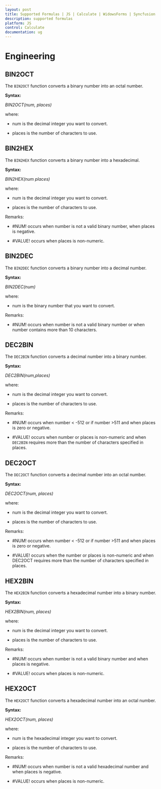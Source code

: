 ```yaml
---
layout: post
title: Supported Formulas | JS | Calculate | WidowsForms | Syncfusion
description: supported formulas
platform: JS
control: Calculate
documentation: ug
---
```


# Engineering



## BIN2OCT



The `BIN2OCT` function converts a binary number into an octal number.



**Syntax:**



_BIN2OCT(num, places)_ 



where:



* num is the decimal integer you want to convert. 



* places is the number of characters to use.



## BIN2HEX



The `BIN2HEX` function converts a binary number into a hexadecimal.



**Syntax:**



_BIN2HEX(num places)_ 



where:



* num is the decimal integer you want to convert. 



* places is the number of characters to use.



Remarks:



* &#35;NUM! occurs when number is not a valid binary number, when places is negative.



* &#35;VALUE! occurs when places is non-numeric.



## BIN2DEC



The `BIN2DEC` function converts a binary number into a decimal number.



**Syntax:**



_BIN2DEC(num)_ 



where:



* num is the binary number that you want to convert.



Remarks:



* &#35;NUM! occurs when number is not a valid binary number or when number contains more than 10 characters.



## DEC2BIN



The `DEC2BIN` function converts a decimal number into a binary number.



**Syntax:**



_DEC2BIN(num,places)_ 



where:



* num is the decimal integer you want to convert. 



* places is the number of characters to use.



Remarks:



* &#35;NUM! occurs when number < -512 or if number >511 and when places is zero or negative.



* &#35;VALUE! occurs when number  or places is non-numeric and when `DEC2BIN` requires more than the number of characters specified in places.



## DEC2OCT



The `DEC2OCT` function converts a decimal number into an octal number.



**Syntax:**



_DEC2OCT(num, places)_ 



where:



* num is the decimal integer you want to convert. 



* places is the number of characters to use.



Remarks:



* &#35;NUM! occurs when number < -512 or if number >511 and when places is zero or negative.



* &#35;VALUE! occurs when the number or places is non-numeric and when DEC2OCT requires more than the number of characters specified in places.



## HEX2BIN



The `HEX2BIN` function converts a hexadecimal number into a binary number. 



**Syntax:**



_HEX2BIN(num, places)_ 



where:



* num is the decimal integer you want to convert. 



* places is the number of characters to use.



Remarks:



* &#35;NUM! occurs when number is not a valid binary number and when places is negative.



* &#35;VALUE! occurs when places is non-numeric.



## HEX2OCT



The `HEX2OCT` function converts a hexadecimal number into an octal number. 



**Syntax:**



_HEX2OCT(num, places)_



where:



* num is the hexadecimal integer you want to convert. 



* places is the number of characters to use.



Remarks:



* &#35;NUM! occurs when number is not a valid hexadecimal number and when places is negative.



* &#35;VALUE! occurs when places is non-numeric.